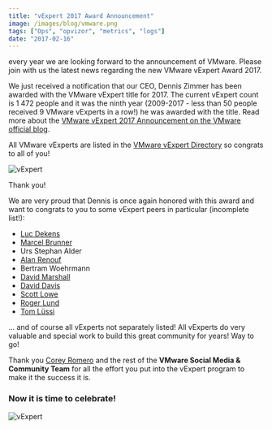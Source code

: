 ```yaml
---
title: "vExpert 2017 Award Announcement"
image: /images/blog/vmware.png
tags: ["Ops", "opvizor", "metrics", "logs"]
date: "2017-02-16"
---
```


every year we are looking forward to the announcement of VMware. Please join with us the latest news regarding the new VMware vExpert Award 2017.

We just received a notification that our CEO, Dennis Zimmer has been awarded with the VMware vExpert title for 2017. The current vExpert count is 1 472 people and it was the ninth year (2009-2017 - less than 50 people received 9 VMware vExperts in a row!) he was awarded with the title. Read more about the [VMware vExpert 2017 Announcement on the VMware official blog](https://blogs.vmware.com/vmtn/2017/02/vexpert-2017-award-announcement.html?src=vmw_so_vex_mande_12).

All VMware vExperts are listed in the [VMware vExpert Directory](https://communities.vmware.com/vexpert.jspa?src=vmw_so_vex_mande_12) so congrats to all of you!

![vExpert](/images/blog/vmware.png)

Thank you!

We are very proud that Dennis is once again honored with this award and want to congrats to you to some vExpert peers in particular (incomplete list!):

- [Luc Dekens](https://twitter.com/LucD22)
- [Marcel Brunner](https://twitter.com/CloudJ0ckey)
- Urs Stephan Alder
- [Alan Renouf](https://twitter.com/alanrenouf)
- Bertram Woehrmann
- [David Marshall](https://twitter.com/vmblog)
- [David Davis](https://twitter.com/davidmdavis)
- [Scott Lowe](https://twitter.com/otherscottlowe)
- [Roger Lund](https://twitter.com/rogerlund)
- [Tom Lüssi](https://twitter.com/Tom_Luessi)

... and of course all vExperts not separately listed! All vExperts do very valuable and special work to build this great community for years! Way to go!

Thank you [Corey Romero](https://twitter.com/vCommunityGuy) and the rest of the **VMware Social Media & Community Team** for all the effort you put into the vExpert program to make it the success it is.

### Now it is time to celebrate!

![vExpert](/images/blog/celebrate.png)
